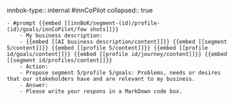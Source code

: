 innbok-type:: internal
#innCoPilot
collapsed:: true

	- #prompt {{embed [[innBoK/segment-(id)/profile-(id)/goals/innCoPilot/few shots]]}}
		- My business description:
		- {{embed [[AI business description/content]]}} {{embed [[segment 5/content]]}} {{embed [[profile 5/content]]}} {{embed [[profile id/goals/content]]}} {{embed [[profile id/journey/content]]}} {{embed [[segment id/profiles/content]]}}
		- Action:
		- Propose segment 5/profile 5/goals: Problems, needs or desires that our stakeholders have and are relevant to my business.
		- Answer:
		- Please write your respons in a MarkDown code box.